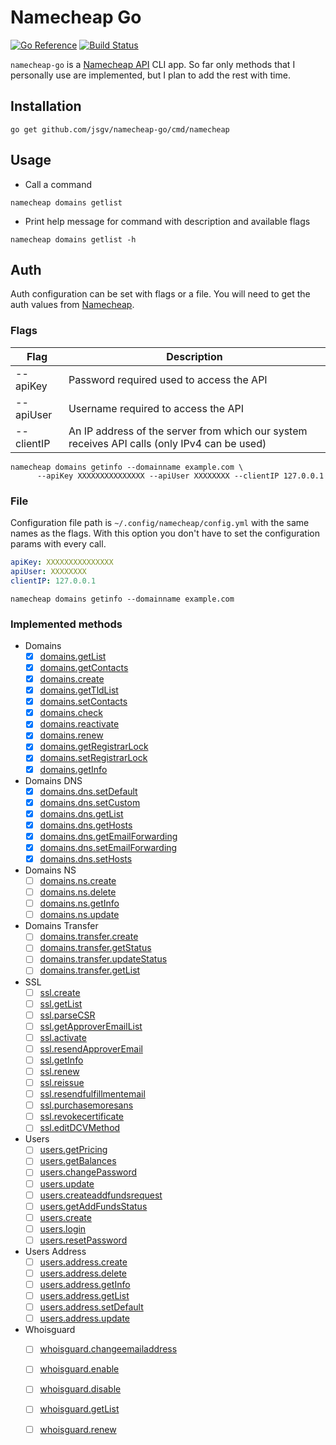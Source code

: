 # Namecheap Go

[![Go Reference](https://pkg.go.dev/badge/github.com/jsgv/namecheap-go.svg)](https://pkg.go.dev/github.com/jsgv/namecheap-go)
[![Build Status](https://travis-ci.com/jsgv/namecheap-go.svg?branch=master)](https://travis-ci.com/jsgv/namecheap-go)

`namecheap-go` is a [Namecheap API](https://www.namecheap.com/support/api/methods/) CLI app. 
So far only methods that I personally use are implemented, but I plan to add the rest with time.


## Installation
```
go get github.com/jsgv/namecheap-go/cmd/namecheap
```

## Usage

* Call a command

`namecheap domains getlist`

* Print help message for command with description and available flags

`namecheap domains getlist -h`

## Auth
Auth configuration can be set with flags or a file.
You will need to get the auth values from [Namecheap](https://www.namecheap.com/support/api/intro/).

### Flags
| Flag | Description |
| ---- | ----------- |
| --apiKey | Password required used to access the API | 
| --apiUser | Username required to access the API |
| --clientIP | An IP address of the server from which our system receives API calls (only IPv4 can be used) |

```
namecheap domains getinfo --domainname example.com \
      --apiKey XXXXXXXXXXXXXXX --apiUser XXXXXXXX --clientIP 127.0.0.1
```

### File
Configuration file path is `~/.config/namecheap/config.yml` with the same names as the flags. 
With this option you don't have to set the configuration params with every call.

```yml
apiKey: XXXXXXXXXXXXXXX 
apiUser: XXXXXXXX
clientIP: 127.0.0.1
```

`namecheap domains getinfo --domainname example.com`

### Implemented methods

* Domains
    * [x] [domains.getList](https://www.namecheap.com/support/api/methods/domains/get-list/) 
    * [x] [domains.getContacts](https://www.namecheap.com/support/api/methods/domains/get-contacts/) 
    * [x] [domains.create](https://www.namecheap.com/support/api/methods/domains/create/) 
    * [x] [domains.getTldList](https://www.namecheap.com/support/api/methods/domains/get-tld-list/) 
    * [x] [domains.setContacts](https://www.namecheap.com/support/api/methods/domains/set-contacts/) 
    * [x] [domains.check](https://www.namecheap.com/support/api/methods/domains/check/) 
    * [x] [domains.reactivate](https://www.namecheap.com/support/api/methods/domains/reactivate/) 
    * [x] [domains.renew](https://www.namecheap.com/support/api/methods/domains/renew/) 
    * [x] [domains.getRegistrarLock](https://www.namecheap.com/support/api/methods/domains/get-registrar-lock/) 
    * [x] [domains.setRegistrarLock](https://www.namecheap.com/support/api/methods/domains/set-registrar-lock/) 
    * [x] [domains.getInfo](https://www.namecheap.com/support/api/methods/domains/get-info/) 
* Domains DNS
    * [x] [domains.dns.setDefault](https://www.namecheap.com/support/api/methods/domains-dns/set-default/) 
    * [x] [domains.dns.setCustom](https://www.namecheap.com/support/api/methods/domains-dns/set-custom/) 
    * [x] [domains.dns.getList](https://www.namecheap.com/support/api/methods/domains-dns/get-list/) 
    * [x] [domains.dns.getHosts](https://www.namecheap.com/support/api/methods/domains-dns/get-hosts/) 
    * [x] [domains.dns.getEmailForwarding](https://www.namecheap.com/support/api/methods/domains-dns/get-email-forwarding/) 
    * [x] [domains.dns.setEmailForwarding](https://www.namecheap.com/support/api/methods/domains-dns/set-email-forwarding/) 
    * [x] [domains.dns.setHosts](https://www.namecheap.com/support/api/methods/domains-dns/set-hosts/) 
* Domains NS
    * [ ] [domains.ns.create](https://www.namecheap.com/support/api/methods/domains-ns/create/) 
    * [ ] [domains.ns.delete](https://www.namecheap.com/support/api/methods/domains-ns/delete/) 
    * [ ] [domains.ns.getInfo](https://www.namecheap.com/support/api/methods/domains-ns/getinfo/) 
    * [ ] [domains.ns.update](https://www.namecheap.com/support/api/methods/domains-ns/update/) 
* Domains Transfer
    * [ ] [domains.transfer.create](https://www.namecheap.com/support/api/methods/domains-transfer/create/) 
    * [ ] [domains.transfer.getStatus](https://www.namecheap.com/support/api/methods/domains-transfer/get-status/) 
    * [ ] [domains.transfer.updateStatus](https://www.namecheap.com/support/api/methods/domains-transfer/update-status/) 
    * [ ] [domains.transfer.getList](https://www.namecheap.com/support/api/methods/domains-transfer/get-list/) 
* SSL
    * [ ] [ssl.create](https://www.namecheap.com/support/api/methods/ssl/create/) 
    * [ ] [ssl.getList](https://www.namecheap.com/support/api/methods/ssl/get-list/) 
    * [ ] [ssl.parseCSR](https://www.namecheap.com/support/api/methods/ssl/parse-csr/) 
    * [ ] [ssl.getApproverEmailList](https://www.namecheap.com/support/api/methods/ssl/get-approver-email-list/) 
    * [ ] [ssl.activate](https://www.namecheap.com/support/api/methods/ssl/activate/) 
    * [ ] [ssl.resendApproverEmail](https://www.namecheap.com/support/api/methods/ssl/resend-approver-email/) 
    * [ ] [ssl.getInfo](https://www.namecheap.com/support/api/methods/ssl/get-info/) 
    * [ ] [ssl.renew](https://www.namecheap.com/support/api/methods/ssl/renew/) 
    * [ ] [ssl.reissue](https://www.namecheap.com/support/api/methods/ssl/reissue/) 
    * [ ] [ssl.resendfulfillmentemail](https://www.namecheap.com/support/api/methods/ssl/resend-fulfillment-email/) 
    * [ ] [ssl.purchasemoresans](https://www.namecheap.com/support/api/methods/ssl/purchasemoresans/) 
    * [ ] [ssl.revokecertificate](https://www.namecheap.com/support/api/methods/ssl/revokecertificate/) 
    * [ ] [ssl.editDCVMethod](https://www.namecheap.com/support/api/methods/ssl/editdcvmethod/) 
* Users
    * [ ] [users.getPricing](https://www.namecheap.com/support/api/methods/users/get-pricing/) 
    * [ ] [users.getBalances](https://www.namecheap.com/support/api/methods/users/get-balances/) 
    * [ ] [users.changePassword](https://www.namecheap.com/support/api/methods/users/change-password/) 
    * [ ] [users.update](https://www.namecheap.com/support/api/methods/users/update/) 
    * [ ] [users.createaddfundsrequest](https://www.namecheap.com/support/api/methods/users/create-add-funds-request/) 
    * [ ] [users.getAddFundsStatus](https://www.namecheap.com/support/api/methods/users/get-add-funds-status/) 
    * [ ] [users.create](https://www.namecheap.com/support/api/methods/users/create/) 
    * [ ] [users.login](https://www.namecheap.com/support/api/methods/users/login/) 
    * [ ] [users.resetPassword](https://www.namecheap.com/support/api/methods/users/reset-password/) 
* Users Address
    * [ ] [users.address.create](https://www.namecheap.com/support/api/methods/users-address/create/) 
    * [ ] [users.address.delete](https://www.namecheap.com/support/api/methods/users-address/delete/) 
    * [ ] [users.address.getInfo](https://www.namecheap.com/support/api/methods/users-address/get-info/) 
    * [ ] [users.address.getList](https://www.namecheap.com/support/api/methods/users-address/get-list/) 
    * [ ] [users.address.setDefault](https://www.namecheap.com/support/api/methods/users-address/set-default/) 
    * [ ] [users.address.update](https://www.namecheap.com/support/api/methods/users-address/update/) 
* Whoisguard
    * [ ] [whoisguard.changeemailaddress](https://www.namecheap.com/support/api/methods/whoisguard/change-email-address/) 
    * [ ] [whoisguard.enable](https://www.namecheap.com/support/api/methods/whoisguard/enable/) 
    * [ ] [whoisguard.disable](https://www.namecheap.com/support/api/methods/whoisguard/disable/) 
    * [ ] [whoisguard.getList](https://www.namecheap.com/support/api/methods/whoisguard/getlist/) 
    * [ ] [whoisguard.renew](https://www.namecheap.com/support/api/methods/whoisguard/renew/) 

